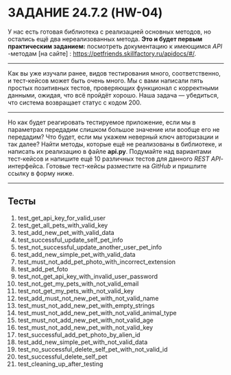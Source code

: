 # ЗАДАНИЕ 24.7.2 (HW-04)
У нас есть готовая библиотека с реализацией основных методов, но остались ещё два нереализованных метода.
**Это и будет первым практическим заданием:** посмотреть документацию к имеющимся *API*
-методам [на сайте] : https://petfriends.skillfactory.ru/apidocs/#/.
***
Как вы уже изучали ранее, видов тестирования много, соответственно, и тест-кейсов может быть очень много.
Мы с вами написали пять простых позитивных тестов, проверяющих функционал с корректными данными, ожидая, что всё
пройдёт хорошо. Наша задача — убедиться, что система возвращает статус с кодом 200.
***
Но как будет реагировать тестируемое приложение, если мы в параметрах передадим слишком большое значение или вообще его
не передадим? Что будет, если мы укажем неверный ключ авторизации и так далее?
Найти методы, которые ещё не реализованы в библиотеке, и написать их реализацию в файле **api.py**.
Подумайте над вариантами тест-кейсов и напишите ещё 10 различных тестов для данного *REST API*-интерфейса.
Готовые тест-кейсы разместите на *GitHub* и пришлите ссылку в форму ниже.
***

## Тесты
1. test_get_api_key_for_valid_user
2. test_get_all_pets_with_valid_key
3. test_add_new_pet_with_valid_data
4. test_successful_update_self_pet_info
5. test_not_successful_update_another_user_pet_info
6. test_add_new_simple_pet_with_valid_data
7. test_must_not_add_pet_photo_with_incorrect_extension
8. test_add_pet_foto
9. test_not_get_api_key_with_invalid_user_password
10. test_not_get_my_pets_with_not_valid_email
11. test_not_get_my_pets_with_not_valid_key
12. test_add_must_not_new_pet_with_not_valid_name
13. test_must_not_add_new_pet_with_empty_strings
14. test_must_not_add_new_pet_with_not_valid_animal_type
15. test_must_not_add_new_pet_with_not_valid_age
16. test_must_not_add_new_pet_with_not_valid_key
17. test_successful_add_pet_photo_by_alien_id
18. test_add_new_simple_pet_with_not_valid_data
19. test_no_successful_delete_self_pet_with_not_valid_id
20. test_successful_delete_self_pet
21. test_сleaning_up_after_testing

